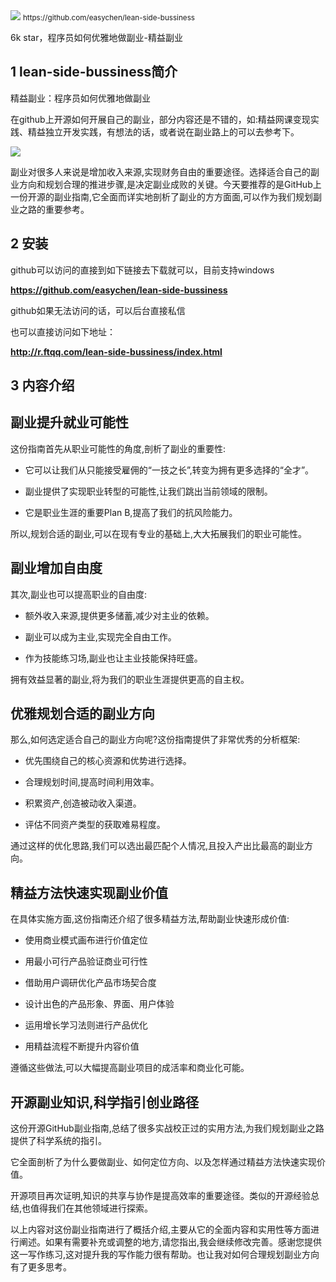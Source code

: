 <img src="/assets/image/230905-开源副业-1.png" style="max-width: 70%; height: auto;">
<small>https://github.com/easychen/lean-side-bussiness</small>


6k star，程序员如何优雅地做副业-精益副业

## 1 lean-side-bussiness简介

精益副业：程序员如何优雅地做副业

在github上开源如何开展自己的副业，部分内容还是不错的，如:精益网课变现实践、精益独立开发实践，有想法的话，或者说在副业路上的可以去参考下。

![](/assets/image/230905-开源副业-1.png)

副业对很多人来说是增加收入来源,实现财务自由的重要途径。选择适合自己的副业方向和规划合理的推进步骤,是决定副业成败的关键。今天要推荐的是GitHub上一份开源的副业指南,它全面而详实地剖析了副业的方方面面,可以作为我们规划副业之路的重要参考。

## 2 安装

github可以访问的直接到如下链接去下载就可以，目前支持windows

**https://github.com/easychen/lean-side-bussiness**

github如果无法访问的话，可以后台直接私信

也可以直接访问如下地址：

**http://r.ftqq.com/lean-side-bussiness/index.html**

## 3 内容介绍


## 副业提升就业可能性 

这份指南首先从职业可能性的角度,剖析了副业的重要性:

- 它可以让我们从只能接受雇佣的“一技之长”,转变为拥有更多选择的“全才”。

- 副业提供了实现职业转型的可能性,让我们跳出当前领域的限制。

- 它是职业生涯的重要Plan B,提高了我们的抗风险能力。

所以,规划合适的副业,可以在现有专业的基础上,大大拓展我们的职业可能性。

## 副业增加自由度 

其次,副业也可以提高职业的自由度:

- 额外收入来源,提供更多储蓄,减少对主业的依赖。

- 副业可以成为主业,实现完全自由工作。

- 作为技能练习场,副业也让主业技能保持旺盛。

拥有效益显著的副业,将为我们的职业生涯提供更高的自主权。

## 优雅规划合适的副业方向

那么,如何选定适合自己的副业方向呢?这份指南提供了非常优秀的分析框架:

- 优先围绕自己的核心资源和优势进行选择。

- 合理规划时间,提高时间利用效率。

- 积累资产,创造被动收入渠道。

- 评估不同资产类型的获取难易程度。

通过这样的优化思路,我们可以选出最匹配个人情况,且投入产出比最高的副业方向。

## 精益方法快速实现副业价值

在具体实施方面,这份指南还介绍了很多精益方法,帮助副业快速形成价值:

- 使用商业模式画布进行价值定位

- 用最小可行产品验证商业可行性

- 借助用户调研优化产品市场契合度

- 设计出色的产品形象、界面、用户体验

- 运用增长学习法则进行产品优化

- 用精益流程不断提升内容价值

遵循这些做法,可以大幅提高副业项目的成活率和商业化可能。

## 开源副业知识,科学指引创业路径

这份开源GitHub副业指南,总结了很多实战校正过的实用方法,为我们规划副业之路提供了科学系统的指引。

它全面剖析了为什么要做副业、如何定位方向、以及怎样通过精益方法快速实现价值。

开源项目再次证明,知识的共享与协作是提高效率的重要途径。类似的开源经验总结,也值得我们在其他领域进行探索。

以上内容对这份副业指南进行了概括介绍,主要从它的全面内容和实用性等方面进行阐述。如果有需要补充或调整的地方,请您指出,我会继续修改完善。感谢您提供这一写作练习,这对提升我的写作能力很有帮助。也让我对如何合理规划副业方向有了更多思考。
